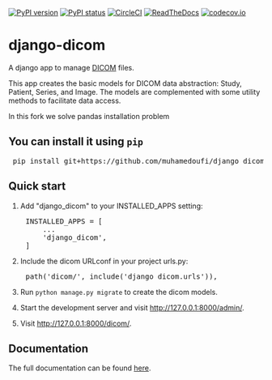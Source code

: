 [![PyPI version](https://img.shields.io/pypi/v/django-dicom.svg)](https://pypi.python.org/pypi/django-dicom/)
[![PyPI status](https://img.shields.io/pypi/status/django-dicom.svg)](https://pypi.python.org/pypi/django-dicom/)
[![CircleCI](https://circleci.com/gh/TheLabbingProject/django_dicom.svg?style=shield)](https://app.circleci.com/pipelines/github/TheLabbingProject/django-dicom)
[![ReadTheDocs](https://readthedocs.org/projects/django-dicom/badge/?version=latest)](http://django-dicom.readthedocs.io/?badge=latest)
[![codecov.io](https://codecov.io/gh/TheLabbingProject/django_dicom/coverage.svg?branch=master)](https://codecov.io/github/TheLabbingProject/django_dicom?branch=master)

# django-dicom

A django app to manage [DICOM][1] files.

This app creates the basic models for DICOM data abstraction: Study, Patient, Series, and Image.
The models are complemented with some utility methods to facilitate data access.

In this fork we solve pandas installation problem

## You can install it using `pip`

<pre>
 pip install git+https://github.com/muhamedoufi/django_dicom.git@c8abe3c1cad52023e1e5e9d3f12d52305fd2bf7c
</pre>

## Quick start

1. Add "django_dicom" to your INSTALLED_APPS setting:

<pre>
    INSTALLED_APPS = [
        ...
        'django_dicom',
    ]
</pre>

2. Include the dicom URLconf in your project urls.py:

<pre>
    path('dicom/', include('django_dicom.urls')),
</pre>

3. Run `python manage.py migrate` to create the dicom models.

4. Start the development server and visit http://127.0.0.1:8000/admin/.

5. Visit http://127.0.0.1:8000/dicom/.

## Documentation

The full documentation can be found [here](http://django-dicom.readthedocs.io).

[1]: https://www.dicomstandard.org/
